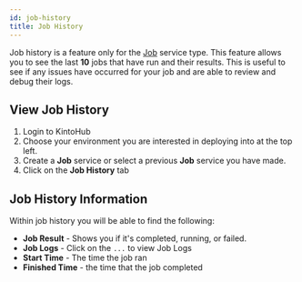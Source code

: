 ```yaml
---
id: job-history
title: Job History
---
```


Job history is a feature only for the [Job](../service-types/types-job.md) service type.
This feature allows you to see the last **10** jobs that have run and their results.
This is useful to see if any issues have occurred for your job and are able to review and debug their logs.

## View Job History

1. Login to KintoHub
2. Choose your environment you are interested in deploying into at the top left.
3. Create a **Job** service or select a previous **Job** service you have made.
4. Click on the **Job History** tab

## Job History Information

Within job history you will be able to find the following:

* **Job Result** - Shows you if it's completed, running, or failed.
* **Job Logs** - Click on the `...` to view Job Logs
* **Start Time** - The time the job ran
* **Finished Time** - the time that the job completed
